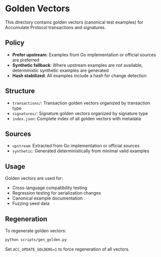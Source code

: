 # Golden Vectors

This directory contains golden vectors (canonical test examples) for Accumulate Protocol
transactions and signatures.

## Policy

- **Prefer upstream**: Examples from Go implementation or official sources are preferred
- **Synthetic fallback**: Where upstream examples are not available, deterministic synthetic examples are generated
- **Hash stabilized**: All examples include a hash for change detection

## Structure

- `transactions/`: Transaction golden vectors organized by transaction type
- `signatures/`: Signature golden vectors organized by signature type
- `index.json`: Complete index of all golden vectors with metadata

## Sources

- `upstream`: Extracted from Go implementation or official sources
- `synthetic`: Generated deterministically from minimal valid examples

## Usage

Golden vectors are used for:
- Cross-language compatibility testing
- Regression testing for serialization changes
- Canonical example documentation
- Fuzzing seed data

## Regeneration

To regenerate golden vectors:

```bash
python scripts/gen_golden.py
```

Set `ACC_UPDATE_GOLDENS=1` to force regeneration of all vectors.
